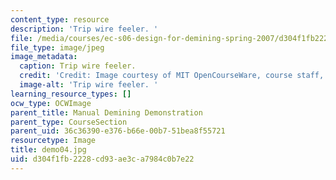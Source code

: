 ```yaml
---
content_type: resource
description: 'Trip wire feeler. '
file: /media/courses/ec-s06-design-for-demining-spring-2007/d304f1fb2228cd93ae3ca7984c0b7e22_demo04.jpg
file_type: image/jpeg
image_metadata:
  caption: Trip wire feeler.
  credit: 'Credit: Image courtesy of MIT OpenCourseWare, course staff, and students.'
  image-alt: 'Trip wire feeler. '
learning_resource_types: []
ocw_type: OCWImage
parent_title: Manual Demining Demonstration
parent_type: CourseSection
parent_uid: 36c36390-e376-b66e-00b7-51bea8f55721
resourcetype: Image
title: demo04.jpg
uid: d304f1fb-2228-cd93-ae3c-a7984c0b7e22
---
```

